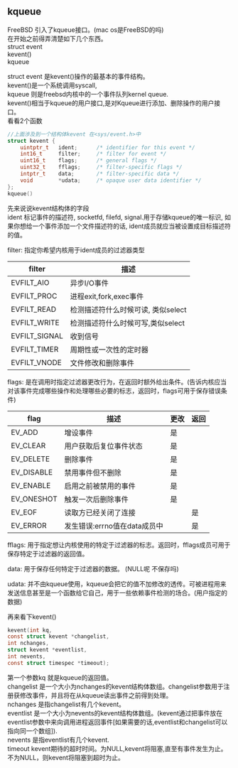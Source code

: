 ## kqueue
FreeBSD 引入了kqueue接口。(mac os是FreeBSD的吗)  
在开始之前得弄清楚如下几个东西。  
struct event  
kevent()  
kqueue

struct event 是kevent()操作的最基本的事件结构。  
kevent()是一个系统调用syscall,  
kqueue 则是freebsd内核中的一个事件队列kernel queue.  
kevent()相当于kqueue的用户接口,是对Kqueue进行添加、删除操作的用户接口。  
看看2个函数
```c
//上面涉及到一个结构体kevent 在<sys/event.h>中   
struct kevent {
    uintptr_t   ident;      /* identifier for this event */ 
    int16_t     filter;     /* filter for event */
    uint16_t    flags;      /* general flags */
    uint32_t    fflags;     /* filter-specific flags */
    intptr_t    data;       /* filter-specific data */
    void        *udata;     /* opaque user data identifier */
};
kqueue()
```

先来说说kevent结构体的字段  
ident 标记事件的描述符, socketfd, filefd, signal.用于存储kqueue的唯一标识, 如果你想给一个事件添加一个文件描述符的话, ident成员就应当被设置成目标描述符的值。  

filter: 指定你希望内核用于ident成员的过滤器类型

filter     | 描述      
-------- | ---------   
EVFILT_AIO | 异步I/O事件  
EVFILT_PROC | 进程exit,fork,exec事件  
EVFILT_READ | 检测描述符什么时候可读, 类似select  
EVFILT_WRITE | 检测描述符什么时候可写,类似select  
EVFILT_SIGNAL | 收到信号  
EVFILT_TIMER | 周期性或一次性的定时器  
EVFILT_VNODE | 文件修改和删除事件  


flags: 是在调用时指定过滤器更改行为，在返回时额外给出条件。(告诉内核应当对该事件完成哪些操作和处理哪些必要的标志，返回时，flags可用于保存错误条件)  

flag     | 描述      |  更改  |  返回
-------- | --------- |  ----- | ------   
EV_ADD   | 增设事件  |   是   |  
EV_CLEAR | 用户获取后复位事件状态  |   是   | 
EV_DELETE| 删除事件    |   是   | 
EV_DISABLE| 禁用事件但不删除    |   是   | 
EV_ENABLE | 启用之前被禁用的事件    |   是   | 
EV_ONESHOT | 触发一次后删除事件    |   是   | 
EV_EOF | 读取方已经关闭了连接   |  | 是  
EV_ERROR | 发生错误:errno值在data成员中 |  | 是  

fflags: 用于指定想让内核使用的特定于过滤器的标志。返回时，fflags成员可用于保存特定于过滤器的返回值。  

data: 用于保存任何特定于过滤器的数据。 (NULL呢 不保存吗)  

udata: 并不由kqueue使用，kqueue会把它的值不加修改的透传。可被进程用来发送信息甚至是一个函数给它自己，用于一些依赖事件检测的场合。(用户指定的数据)  

再来看下kevent()
```c
kevent(int kq,   
const struct kevent *changelist,   
int nchanges,  
struct kevent *eventlist,  
int nevents,  
const struct timespec *timeout);
```
第一个参数kq 就是kqueue的返回值。  
changelist 是一个大小为nchanges的kevent结构体数组。changelist参数用于注册获修改事件，并且将在从kqueue读出事件之前得到处理。  
nchanges 是指changelist有几个kevent。  
eventlist 是一个大小为nevents的kevent结构体数组。(kevent通过把事件放在eventlist参数中来向调用进程返回事件[如果需要的话,eventlist和changelist可以指向同一个数组]).  
nevents 是指eventlist有几个kevent.  
timeout kevent期待的超时时间。为NULL,kevent将阻塞,直至有事件发生为止。不为NULL，则kevent将阻塞到超时为止。

